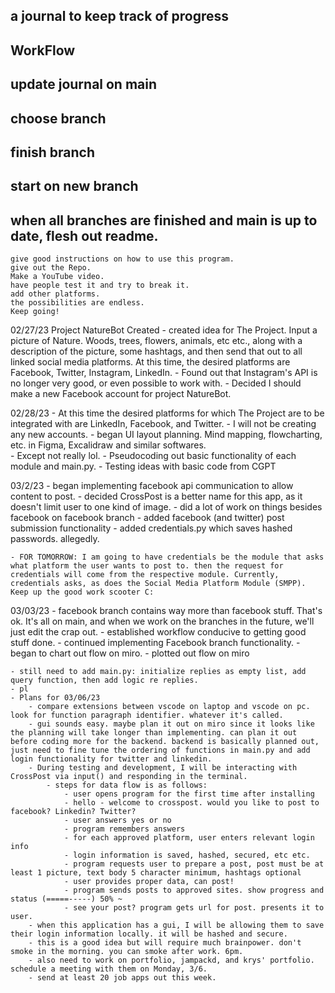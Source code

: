 ## a journal to keep track of progress ##

## WorkFlow ##

 ## update journal on main 
 ## choose branch
 ## finish branch
 ## start on new branch
 ## when all branches are finished and main is up to date, flesh out readme. 
    give good instructions on how to use this program. 
    give out the Repo. 
    Make a YouTube video. 
    have people test it and try to break it. 
    add other platforms. 
    the possibilities are endless.
    Keep going!

02/27/23
Project NatureBot Created
    - created idea for The Project. Input a picture of Nature. Woods, trees, flowers, animals, etc etc., along with a description of the picture, some hashtags, and then send that out to all linked social media platforms. At this time, the desired platforms are Facebook, Twitter, Instagram, LinkedIn. 
    - Found out that Instagram's API is no longer very good, or even possible to work with. 
    - Decided I should make a new Facebook account for project NatureBot.


02/28/23
    - At this time the desired platforms for which The Project are to be integrated with are LinkedIn, Facebook, and Twitter.
    - I will not be creating any new accounts.
    - began UI layout planning. Mind mapping, flowcharting, etc. in Figma, Excalidraw and similar softwares.    
    - Except not really lol. 
    - Pseudocoding out basic functionality of each module and main.py. 
    - Testing ideas with basic code from CGPT

03/2/23
    - began implementing facebook api communication to allow content to post.
    - decided CrossPost is a better name for this app, as it doesn't limit user to one kind of image. 
    - did a lot of work on things besides facebook on facebook branch
    - added facebook (and twitter) post submission functionality
    - added credentials.py which saves hashed passwords. allegedly. 

    - FOR TOMORROW: I am going to have credentials be the module that asks what platform the user wants to post to. then the request for credentials will come from the respective module. Currently, credentials asks, as does the Social Media Platform Module (SMPP). Keep up the good work scooter C:

03/03/23
    - facebook branch contains way more than facebook stuff. That's ok. It's all on main, and when we work on the branches in the future, we'll just edit the crap out. 
    - established workflow conducive to getting good stuff done. 
    - continued implementing Facebook branch functionality.
    - began to chart out flow on miro.
    - plotted out flow on miro

    - still need to add main.py: initialize replies as empty list, add query function, then add logic re replies. 
    - pl
    - Plans for 03/06/23
        - compare extensions between vscode on laptop and vscode on pc. look for function paragraph identifier. whatever it's called.
        - gui sounds easy. maybe plan it out on miro since it looks like the planning will take longer than implementing. can plan it out before coding more for the backend. backend is basically planned out, just need to fine tune the ordering of functions in main.py and add login functionality for twitter and linkedin. 
        - During testing and development, I will be interacting with CrossPost via input() and responding in the terminal.
            - steps for data flow is as follows:
                - user opens program for the first time after installing 
                - hello - welcome to crosspost. would you like to post to facebook? Linkedin? Twitter? 
                - user answers yes or no
                - program remembers answers
                - for each approved platform, user enters relevant login info
                - login information is saved, hashed, secured, etc etc. 
                - program requests user to prepare a post, post must be at least 1 picture, text body 5 character minimum, hashtags optional
                - user provides proper data, can post!
                - program sends posts to approved sites. show progress and status (=====-----) 50% ~
                - see your post? program gets url for post. presents it to user.
        - when this application has a gui, I will be allowing them to save their login information locally. it will be hashed and secure. 
        - this is a good idea but will require much brainpower. don't smoke in the morning. you can smoke after work. 6pm. 
        - also need to work on portfolio, jampackd, and krys' portfolio. schedule a meeting with them on Monday, 3/6. 
        - send at least 20 job apps out this week. 